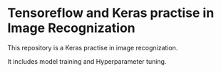 # Tensoreflow and Keras practise in Image Recognization
This repository is a Keras practise in image recognization.

It includes model training and Hyperparameter tuning.

